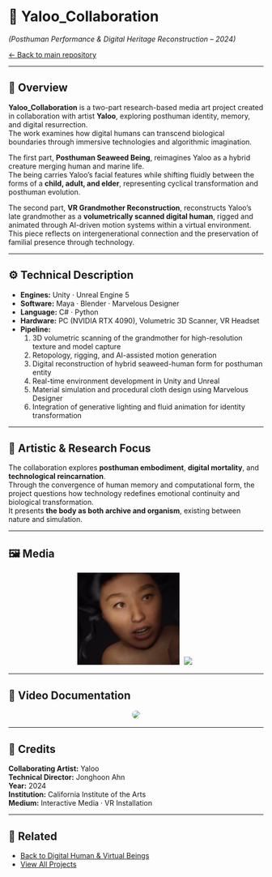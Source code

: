 # 🌿 Yaloo_Collaboration  
*(Posthuman Performance & Digital Heritage Reconstruction – 2024)*  

[← Back to main repository](https://github.com/reusahn/Unity-Unreal-Interaction-Research/tree/main)

---

## 🧩 Overview  
**Yaloo_Collaboration** is a two-part research-based media art project created in collaboration with artist **Yaloo**, exploring posthuman identity, memory, and digital resurrection.  
The work examines how digital humans can transcend biological boundaries through immersive technologies and algorithmic imagination.  

The first part, **Posthuman Seaweed Being**, reimagines Yaloo as a hybrid creature merging human and marine life.  
The being carries Yaloo’s facial features while shifting fluidly between the forms of a **child, adult, and elder**, representing cyclical transformation and posthuman evolution.  

The second part, **VR Grandmother Reconstruction**, reconstructs Yaloo’s late grandmother as a **volumetrically scanned digital human**, rigged and animated through AI-driven motion systems within a virtual environment.  
This piece reflects on intergenerational connection and the preservation of familial presence through technology.  

---

## ⚙️ Technical Description  
- **Engines:** Unity · Unreal Engine 5  
- **Software:** Maya · Blender · Marvelous Designer  
- **Language:** C# · Python  
- **Hardware:** PC (NVIDIA RTX 4090), Volumetric 3D Scanner, VR Headset  
- **Pipeline:**  
  1. 3D volumetric scanning of the grandmother for high-resolution texture and model capture  
  2. Retopology, rigging, and AI-assisted motion generation  
  3. Digital reconstruction of hybrid seaweed-human form for posthuman entity  
  4. Real-time environment development in Unity and Unreal  
  5. Material simulation and procedural cloth design using Marvelous Designer  
  6. Integration of generative lighting and fluid animation for identity transformation  

---

## 🧠 Artistic & Research Focus  
The collaboration explores **posthuman embodiment**, **digital mortality**, and **technological reincarnation**.  
Through the convergence of human memory and computational form, the project questions how technology redefines emotional continuity and biological transformation.  
It presents **the body as both archive and organism**, existing between nature and simulation.  

---

## 🖼️ Media
<p align="center">
  <img src="./media/Yaloo_01.jpg" width="40%" style="margin-right:5px;"/>  
  <img src="./media/Yaloo_02.jpg" width="40%" style="margin-right:5px;"/>
</p>

---

## 🎥 Video Documentation
<p align="center">
  <a href="https://vimeo.com/your-video-link-here">
    <img src="./media/Yaloo_Thumb.jpg" width="40%" style="border-radius:10px;"/>
  </a>
</p>

---

## 👤 Credits  
**Collaborating Artist:** Yaloo  
**Technical Director:** Jonghoon Ahn  
**Year:** 2024  
**Institution:** California Institute of the Arts  
**Medium:** Interactive Media · VR Installation  

---

## 🔗 Related  
- [Back to Digital Human & Virtual Beings](../README.md)  
- [View All Projects](https://github.com/reusahn/Unity-Unreal-Interaction-Research/tree/main)

